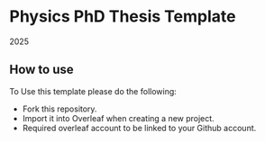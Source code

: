 # Physics PhD Thesis Template

2025

## How to use
To Use this template please do the following:
- Fork this repository.
- Import it into Overleaf when creating a new project. 
- Required overleaf account to be linked to your Github account.

